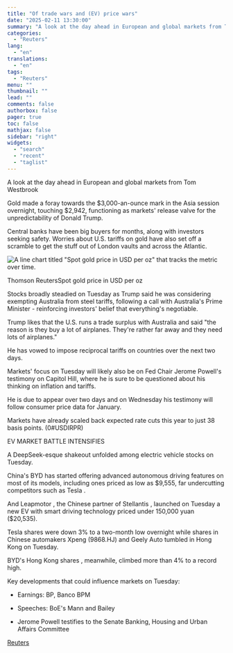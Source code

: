 ```yaml
---
title: "Of trade wars and (EV) price wars"
date: "2025-02-11 13:30:00"
summary: "A look at the day ahead in European and global markets from Tom WestbrookGold made a foray towards the $3,000-an-ounce mark in the Asia session overnight, touching $2,942, functioning as markets' release valve for the unpredictability of Donald Trump.Central banks have been big buyers for months, along with investors seeking..."
categories:
  - "Reuters"
lang:
  - "en"
translations:
  - "en"
tags:
  - "Reuters"
menu: ""
thumbnail: ""
lead: ""
comments: false
authorbox: false
pager: true
toc: false
mathjax: false
sidebar: "right"
widgets:
  - "search"
  - "recent"
  - "taglist"
---
```


A look at the day ahead in European and global markets from Tom Westbrook

Gold made a foray towards the $3,000-an-ounce mark in the Asia session overnight, touching $2,942, functioning as markets' release valve for the unpredictability of Donald Trump.

Central banks have been big buyers for months, along with investors seeking safety. Worries about U.S. tariffs on gold have also set off a scramble to get the stuff out of London vaults and across the Atlantic.

![A line chart titled "Spot gold price in USD per oz" that tracks the metric over time.](https://s3.tradingview.com/news/image/tag:reuters.com,2025:newsml_L1N3P203Y-cc7a32163433aba6dbdf6d89662109fa-resized.jpeg)

Thomson ReutersSpot gold price in USD per oz



Stocks broadly steadied on Tuesday as Trump said he was considering exempting Australia from steel tariffs, following a call with Australia's Prime Minister - reinforcing investors' belief that everything's negotiable.

Trump likes that the U.S. runs a trade surplus with Australia and said "the reason is they buy a lot of airplanes. They're rather far away and they need lots of airplanes."

He has vowed to impose reciprocal tariffs on countries over the next two days.

Markets' focus on Tuesday will likely also be on Fed Chair Jerome Powell's testimony on Capitol Hill, where he is sure to be questioned about his thinking on inflation and tariffs.

He is due to appear over two days and on Wednesday his testimony will follow consumer price data for January.

Markets have already scaled back expected rate cuts this year to just 38 basis points. (0#USDIRPR)

EV MARKET BATTLE INTENSIFIES

A DeepSeek-esque shakeout unfolded among electric vehicle stocks on Tuesday.

China's BYD has started offering advanced autonomous driving features on most of its models, including ones priced as low as $9,555, far undercutting competitors such as Tesla .

And Leapmotor , the Chinese partner of Stellantis , launched on Tuesday a new EV with smart driving technology priced under 150,000 yuan ($20,535).

Tesla shares were down 3% to a two-month low overnight while shares in Chinese automakers Xpeng (9868.HJ) and Geely Auto tumbled in Hong Kong on Tuesday.

BYD's Hong Kong shares , meanwhile, climbed more than 4% to a record high.

Key developments that could influence markets on Tuesday:

- Earnings: BP, Banco BPM

- Speeches: BoE's Mann and Bailey

- Jerome Powell testifies to the Senate Banking, Housing and Urban Affairs Committee

[Reuters](https://www.tradingview.com/news/reuters.com,2025:newsml_L1N3P203Y:0-of-trade-wars-and-ev-price-wars/)
